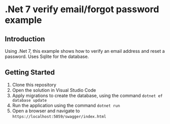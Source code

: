 # .Net 7 verify email/forgot password example

## Introduction

Using .Net 7, this example shows how to verify an email address and reset a password.
Uses Sqlite for the database.

## Getting Started

1. Clone this repository
2. Open the solution in Visual Studio Code
3. Apply migrations to create the database, using the command `dotnet ef database update`
4. Run the application using the command `dotnet run`
5. Open a browser and navigate to `https://localhost:5059/swagger/index.html`